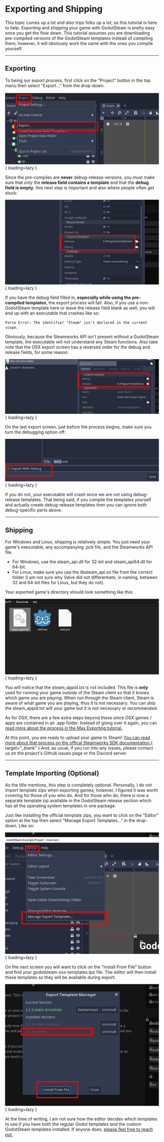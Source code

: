 # Exporting and Shipping

This topic comes up a lot and _also_ trips folks up a lot; so this tutorial is here to help.  Exporting and shipping your game with GodotSteam is pretty easy once you get the flow down. This tutorial assumes you are downloading pre-compiled versions of the GodotSteam templates instead of compiling them; however, it will obviously work the same with the ones you compile yourself.

---

## Exporting

To being our export process, first click on the "Project" button in the top menu then select "Export..." from the drop-down.

![Export Start](/assets/images/export-ship2-1.png){ loading=lazy }

Since the pre-compiles are **never** debug-release versions, you must make sure that _only_ the **release field contains a template** and that the **debug field is empty**. this next step is important and also where people often get stuck:

![Release Only](/assets/images/export-ship2-2.png){ loading=lazy }

If you have the debug field filled in, **especially while using the pre-compiled templates**, the export process will fail. Also, if you use a non-GodotSteam template here or leave the release field blank as well, you will end up with an executable that crashes like so:

````
Parse Error: The identifier "Steam" isn't declared in the current scope.
````

Obviously, because the Steamworks API isn't present without a GodotSteam template, the executable will not understand any Steam functions.  Also take note that the OSX export screen has a reversed order for the debug and release fields, for some reason:

![Mac Reversed](/assets/images/export-ship2-3.png){ loading=lazy }

On the last export screen, just before the process begins, make sure you turn the debugging option off:

![Turn Debug Off](/assets/images/export-ship2-4.png){ loading=lazy }

If you do not, your executable will crash since we are not using debug-release templates. That being said, if you compile the templates yourself and actually create debug-release templates then you can ignore both debug-specific parts above.

---

## Shipping

For Windows and Linux, shipping is relatively simple.  You just need your game's executable, any accompanying .pck file, and the Steamworks API file.

- For Windows, use the steam_api.dll for 32-bit and steam_api64.dll for 64-bit.
- For Linux, make sure you use the libsteam_api.so file from the correct folder (I am not sure why Valve did not differentiate, in naming, between 32 and 64-bit files for Linux, but they do not).

Your exported game's directory should look something like this:

![Export Folder](/assets/images/export-ship3-1.png){ loading=lazy }

You will notice that the _steam_appid.txt_ is not included. This file is **only** used for running your game _outside_ of the Steam client so that it knows which game you are playing.  When run _through_ the Steam client, Steam is aware of what game you are playing, thus it is not necessary.  You can ship the steam_appid.txt will your game but it is not necessary or recommended.

As for OSX, there are a few extra steps beyond these since OSX games / apps are contained in an .app folder.  Instead of going over it again, you can [read more about the process in the Max Exporting tutorial.](/tutorials/mac_export/)

At this point, you are ready to upload your game to Steam!  [You can read more about that process on the offical Steamworks SDK documentation.](https://partner.steamgames.com/doc/sdk/uploading){ target="_blank" }  And, as usual, if you run into any issues, please contact us on the project's Github issues page or the Discord server.

---

## Template Importing (Optional)


As the title mentions, this step is completely optional.  Personally, I do not import template zips when exporting games; however, I figured it was worth covering for those of you who do.  And for those who do, there is now a separate template zip available in the GodotSteam release section which has all the operating system templates in one package.

Just like installing the official template zips, you want to click on the "Editor" option at the top then select "Manage Export Templates..." in the drop-down. Like so:

![Manage Export Template](/assets/images/export-ship1-1.png){ loading=lazy }

On the next screen you will want to click on the "Install From File" button and find your godotsteam-xxx-templates.tpz file. The editor will then install these templates so they will be available during export.

![Install From File](/assets/images/export-ship1-2.png){ loading=lazy }

At the time of writing, I am not sure how the editor decides which templates to use if you have both the regular Godot templates _and_ the custom GodotSteam templates installed.  If anyone does, [please feel free to reach out.](mailto:hello@godotsteam.com)